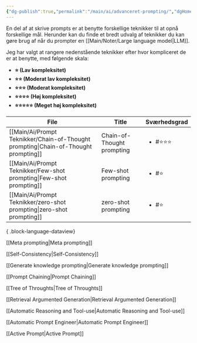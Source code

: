 ```yaml
---
{"dg-publish":true,"permalink":"/main/ai/advanceret-prompting/","dgHomeLink":"false","dgShowBacklinks":"false","dgShowFileTree":"false","dgEnableSearch":"false","created":"2024-12-02T11:30:33.823+01:00"}
---
```



En del af at skrive prompts er at benytte forskellige teknikker til at opnå forskellige mål. Herunder kan du finde et bredt udvalg af teknikker du kan gøre brug af når du prompter en [[Main/Noter/Large language model\|LLM]].

Jeg har valgt at rangere nedenstående teknikker efter hvor kompliceret de er at benytte, med følgende skala:
- **⭐ (Lav kompleksitet)**
- **⭐⭐ (Moderat lav kompleksitet)**
- **⭐⭐⭐ (Moderat kompleksitet)**
- **⭐⭐⭐⭐ (Høj kompleksitet)**
- **⭐⭐⭐⭐⭐ (Meget høj kompleksitet)**

| File                                                                                   | Title                      | Sværhedsgrad           |
| -------------------------------------------------------------------------------------- | -------------------------- | ---------------------- |
| [[Main/Ai/Prompt Teknikker/Chain-of-Thought prompting\|Chain-of-Thought prompting]] | Chain-of-Thought prompting | <ul><li>#⭐⭐⭐</li></ul> |
| [[Main/Ai/Prompt Teknikker/Few-shot prompting\|Few-shot prompting]]                 | Few-shot prompting         | <ul><li>#⭐</li></ul>   |
| [[Main/Ai/Prompt Teknikker/zero-shot prompting\|zero-shot prompting]]               | zero-shot prompting        | <ul><li>#⭐</li></ul>   |

{ .block-language-dataview}


[[Meta prompting\|Meta prompting]]

[[Self-Consistency\|Self-Consistency]]

[[Generate knowledge prompting\|Generate knowledge prompting]]

[[Prompt Chaining\|Prompt Chaining]]

[[Tree of Throughts\|Tree of Throughts]]

[[Retrieval Argumented Generation\|Retrieval Argumented Generation]]

[[Automatic Reasoning and Tool-use\|Automatic Reasoning and Tool-use]]

[[Automatic Prompt Engineer\|Automatic Prompt Engineer]]

[[Active Prompt\|Active Prompt]]
